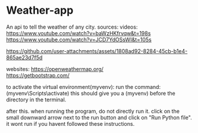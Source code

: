 # Weather-app
An api to tell the weather of any city. 
sources: 
videos: 
https://www.youtube.com/watch?v=baWzHKfrvqw&t=198s               
https://www.youtube.com/watch?v=JCD7YdOSsWI&t=105s

https://github.com/user-attachments/assets/1808ad92-8284-45cb-b1e4-865ae23d7f5d




websites: 
https://openweathermap.org/                                      
https://getbootstrap.com/



to activate the virtual environment(myvenv):
run the command: (myvenv\Scripts\activate)
this should give you a (myvenv) before the directory in the terminal. 

after this. when running the program, do not directly run it. click on the small downward arrow next to the run button and click on "Run Python file". it wont run if you havent followed these instructions. 
